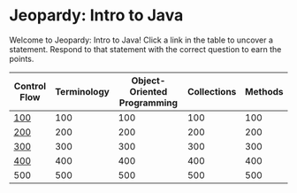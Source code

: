 # Jeopardy: Intro to Java

Welcome to Jeopardy: Intro to Java! Click a link in the table to uncover
a statement. Respond to that statement with the correct question to earn the
points.

| Control Flow | Terminology | Object-Oriented Programming | Collections | Methods |
| ------------ | ----------- | --------------------------- | ----------- | ------- |
| [100][1]     | 100         | 100                         | 100         | 100     |
| [200][2]     | 200         | 200                         | 200         | 200     |
| [300][3]     | 300         | 300                         | 300         | 300     |
| [400][4]     | 400         | 400                         | 400         | 400     |
| 500          | 500         | 500                         | 500         | 500     |

[1]: control-flow/100.md
[2]: control-flow/200.md
[3]: control-flow/300.md
[4]: control-flow/400.md
